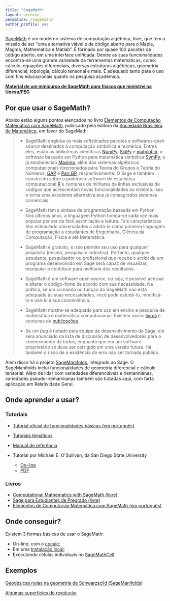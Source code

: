 ```yaml
---
title: "SageMath"
layout: archive
permalink: /sagemath/
author_profile: yes
---
```


[SageMath](https://www.sagemath.org/) é um moderno sistema de computação algébrica, livre, que tem a missão de ser “uma alternativa viável e de código aberto para o Maple, Magma, Mathematica e Matlab”. É formado por quase 100 pacotes de código aberto, em uma interface unificada. Dentre as suas funcionalidades encontra-se uma grande variedade de ferramentas matemáticas, como: cálculo, equações diferenciais, diversas estruturas algébricas, geometria diferencial, topologia, cálculo tensorial e mais. É adequado tanto para o uso com fins educacionais quanto na pesquisa acadêmica. 

[**Material de um minicurso de SageMath para físicos que ministrei na Unesp/FEG**](curso_sage.md)

## Por que usar o SageMath?

Abaixo estão alguns pontos elencados no livro [Elementos de Computação Matemática com SageMath](https://sagectu.com.br/index.html), publicado pela editora da [Sociedade Brasileira de Matemática](https://www.sbm.org.br/), em favor do SageMath:

> - SageMath engloba os mais sofisticados pacotes e softwares *open source* destinados à computação simbólica e numérica. Entres eles, estão as bibliotecas científicas [NumPy](https://www.numpy.org), [SciPy](https://www.scipy.org) e [matplotlib](https://matplotlib.org), o software baseado em Python para matemática simbólica [SymPy](https://www.sympy.org), o já estabelecido [Maxima](https://www.maxima.sourceforge.net), além dos sistemas algébricos computacionais direcionados para Teoria do Grupos e Teoria do Números, [GAP](https://www.gap-system.org) e [Pari GP](https://pari.math.u-bordeaux.fr), respectivamente. O Sage é também construído sobre o poderoso software de estatística computacional [R](https://www.r-project.org) e centenas de milhares de linhas exclusivas de códigos que acrescentam novas funcionalidades ao sistema. Isso o torna uma excelente alternativa aos já consagrados sistemas comerciais.
> - SageMath tem a sintaxe de programação baseada em Python. Nos últimos anos, a linguagem Python tomou-se cada vez mais popular por ser de fácil assimilação e leitura. Tais características têm estimulado universidades a adotá-la como primeira linguagem de programação a estudantes de Engenharia, Ciência da Computação, Física e até Matemática.
> - SageMath é gratuito, e isso permite seu uso para qualquer propósito (ensino, pesquisa e indústria). Portanto, qualquer estudante, pesquisador ou profissional que receba o *script* de um programa desenvolvido em Sage será capaz de visualizar, manipular e contribuir para melhoria dos resultados.
> - SageMath é um software *open source*, ou seja, é possível acessar e alterar o código-fonte de acordo com sua necessidade. Na prática, se um comando ou função do SageMath não está adequado às suas necessidades, você pode estudá-lo, modificá-lo e usá-lo a sua conveniência.
> - SageMath mostra-se adequado para uso em ensino e pesquisa de matemática e matemática computacional. Existem vários [livros](https://www.sagemath.org/library-publications.html#books) e centenas de [publicações](https://www.sagemath.org/library-publications.html).
>
> - Se um *bug* é notado pela equipe de desenvolvimento do Sage, ele sera anunciado na lista de discussão de desenvolvedores para o conhecimento de todos, enquanto que em um software proprietário só deve ser corrigido em uma versão futura. Há também o risco de a existência do erro não ser tornada pública.

Além disso há o projeto [SageManifolds](https://sagemanifolds.obspm.fr/index.html), integrado ao Sage. O SageManifolds inclui funcionalidades de geometria diferencial e cálculo tensorial. Além de lidar com variedades diferenciáveis e riemannianas, variedades pseudo-riemannianas  também são tratadas aqui, com farta aplicação em Relatividade Geral.

## Onde aprender a usar?

### Tutoriais

- [Tutorial oficial de funcionalidades básicas (em português)](https://doc.sagemath.org/html/pt/tutorial/index.html)

- [Tutoriais temáticos](https://doc.sagemath.org/html/en/thematic_tutorials/index.html)

- [Manual de referência](https://doc.sagemath.org/html/en/reference/index.html)

- Tutorial por Michael E. O'Sullivan, da San Diego State University
  - [On-line](https://mosullivan.sdsu.edu/Teaching/sdsu-sage-tutorial/index.html)
  - [PDF](https://mosullivan.sdsu.edu/Teaching/sdsu-sage-tutorial/SDSUSageTutorial.pdf)

### Livros

- [Computational Mathematics with SageMath (livre)](http://sagebook.gforge.inria.fr/english.html)
- [Sage para Estudiantes de Pregrado (livre)](http://www.sage-para-estudiantes.com/)
- [Elementos de Computação Matemática com SageMath (em português)](https://sagectu.com.br/index.html)

## Onde conseguir?
Existem 3 formas básicas de usar o SageMath:
- On-line, com o [cocalc](https://cocalc.com/app);
- Em uma [Instalação local](https://doc.sagemath.org/html/en/installation/index.html);
- Executando células individuais no [SageMathCell](https://sagecell.sagemath.org/)

## Exemplos

[Geodésicas nulas na geometria de Schwarzscild (SageManifolds)](null_geodesics.html)

[Algumas superfícies de revolução](https://rogeriotc.github.io/FUV/surf/)

